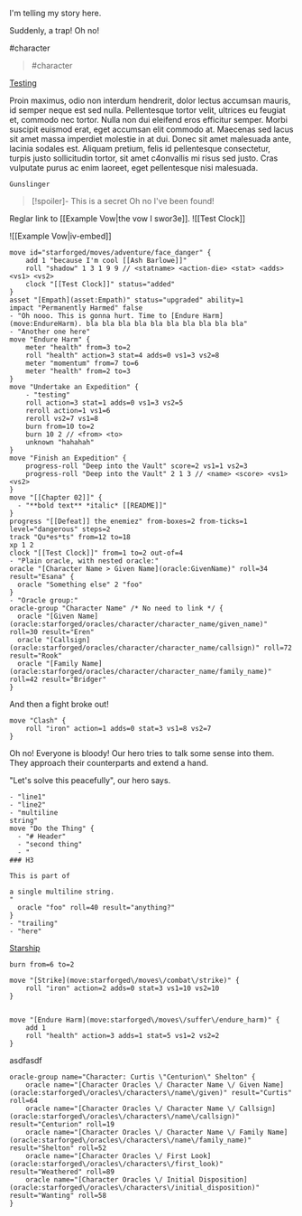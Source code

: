 I'm telling my story here.

Suddenly, a trap! Oh no!

#character
> #character

[Testing](oracle:GivenName)

Proin maximus, odio non interdum hendrerit, dolor lectus accumsan mauris, id semper neque est sed nulla. Pellentesque tortor velit, ultrices eu feugiat et, commodo nec tortor. Nulla non dui eleifend eros efficitur semper. Morbi suscipit euismod erat, eget accumsan elit commodo at. Maecenas sed lacus sit amet massa imperdiet molestie in at dui. Donec sit amet malesuada ante, lacinia sodales est. Aliquam pretium, felis id pellentesque consectetur, turpis justo sollicitudin tortor, sit amet c4onvallis mi risus sed justo. Cras vulputate purus ac enim laoreet, eget pellentesque nisi malesuada.

```iron-vault-asset
Gunslinger
```

> [!spoiler]- This is a secret
> Oh no I've been found!

Reglar link to [[Example Vow|the vow I swor3e]].
![[Test Clock]]

![[Example Vow|iv-embed]]
```iron-vault-mechanics
move id="starforged/moves/adventure/face_danger" {
	add 1 "because I'm cool [[Ash Barlowe]]"
	roll "shadow" 1 3 1 9 9 // <statname> <action-die> <stat> <adds> <vs1> <vs2>
	clock "[[Test Clock]]" status="added"
}
asset "[Empath](asset:Empath)" status="upgraded" ability=1
impact "Permanently Harmed" false
- "Oh nooo. This is gonna hurt. Time to [Endure Harm](move:EndureHarm). bla bla bla bla bla bla bla bla bla bla"
- "Another one here"
move "Endure Harm" {
    meter "health" from=3 to=2
    roll "health" action=3 stat=4 adds=0 vs1=3 vs2=8
    meter "momentum" from=7 to=6
    meter "health" from=2 to=3
}
move "Undertake an Expedition" {
    - "testing"
    roll action=3 stat=1 adds=0 vs1=3 vs2=5
    reroll action=1 vs1=6
    reroll vs2=7 vs1=8
    burn from=10 to=2
    burn 10 2 // <from> <to>
    unknown "hahahah"
}
move "Finish an Expedition" {
    progress-roll "Deep into the Vault" score=2 vs1=1 vs2=3
    progress-roll "Deep into the Vault" 2 1 3 // <name> <score> <vs1> <vs2>
}
move "[[Chapter 02]]" {
  - "**bold text** *italic* [[README]]"
}
progress "[[Defeat]] the enemiez" from-boxes=2 from-ticks=1 level="dangerous" steps=2
track "Qu*es*ts" from=12 to=18
xp 1 2
clock "[[Test Clock]]" from=1 to=2 out-of=4
- "Plain oracle, with nested oracle:"
oracle "[Character Name > Given Name](oracle:GivenName)" roll=34 result="Esana" {
  oracle "Something else" 2 "foo"
}
- "Oracle group:"
oracle-group "Character Name" /* No need to link */ {
  oracle "[Given Name](oracle:starforged/oracles/character/character_name/given_name)" roll=30 result="Eren"
  oracle "[Callsign](oracle:starforged/oracles/character/character_name/callsign)" roll=72 result="Rook"
  oracle "[Family Name](oracle:starforged/oracles/character/character_name/family_name)" roll=42 result="Bridger"
}
```
And then a fight broke out!
```iron-vault-mechanics
move "Clash" {
    roll "iron" action=1 adds=0 stat=3 vs1=8 vs2=7
}
```

Oh no! Everyone is bloody! Our hero tries to talk some sense into them. They approach their counterparts and extend a hand.

"Let's solve this peacefully", our hero says.
```iron-vault-mechanics
- "line1"
- "line2"
- "multiline
string"
move "Do the Thing" {
  - "# Header"
  - "second thing"
  - "
### H3

This is part of

a single multiline string.
"
  oracle "foo" roll=40 result="anything?"
}
- "trailing"
- "here"
```

[Starship](asset:Starship)


```iron-vault-mechanics
burn from=6 to=2

move "[Strike](move:starforged\/moves\/combat\/strike)" {
    roll "iron" action=2 adds=0 stat=3 vs1=10 vs2=10
}


move "[Endure Harm](move:starforged\/moves\/suffer\/endure_harm)" {
    add 1
    roll "health" action=3 adds=1 stat=5 vs1=2 vs2=2
}

```
asdfasdf
```iron-vault-mechanics
oracle-group name="Character: Curtis \"Centurion\" Shelton" {
    oracle name="[Character Oracles \/ Character Name \/ Given Name](oracle:starforged\/oracles\/characters\/name\/given)" result="Curtis" roll=64
    oracle name="[Character Oracles \/ Character Name \/ Callsign](oracle:starforged\/oracles\/characters\/name\/callsign)" result="Centurion" roll=19
    oracle name="[Character Oracles \/ Character Name \/ Family Name](oracle:starforged\/oracles\/characters\/name\/family_name)" result="Shelton" roll=52
    oracle name="[Character Oracles \/ First Look](oracle:starforged\/oracles\/characters\/first_look)" result="Weathered" roll=89
    oracle name="[Character Oracles \/ Initial Disposition](oracle:starforged\/oracles\/characters\/initial_disposition)" result="Wanting" roll=58
}
```

